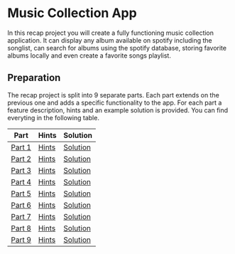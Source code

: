 # Music Collection App

In this recap project you will create a fully functioning music collection application. It can display any album available on spotify including the songlist, can search for albums using the spotify database, storing favorite albums locally and even create a favorite songs playlist.

## Preparation

The recap project is split into 9 separate parts. Each part extends on the previous one and adds a specific functionality to the app. For each part a feature description, hints and an example solution is provided. You can find everyting in the following table.

| Part                         | Hints                      | Solution                                                                               |
| ---------------------------- | -------------------------- | -------------------------------------------------------------------------------------- |
| [Part 1](./part-1/readme.md) | [Hints](./part-1/hints.md) | [Solution](https://github.com/neuefische/web-react-recap-project-solution/tree/part-1) |
| [Part 2](./part-2/readme.md) | [Hints](./part-2/hints.md) | [Solution](https://github.com/neuefische/web-react-recap-project-solution/tree/part-2) |
| [Part 3](./part-3/readme.md) | [Hints](./part-3/hints.md) | [Solution](https://github.com/neuefische/web-react-recap-project-solution/tree/part-3) |
| [Part 4](./part-4/readme.md) | [Hints](./part-4/hints.md) | [Solution](https://github.com/neuefische/web-react-recap-project-solution/tree/part-4) |
| [Part 5](./part-5/readme.md) | [Hints](./part-5/hints.md) | [Solution](https://github.com/neuefische/web-react-recap-project-solution/tree/part-5) |
| [Part 6](./part-6/readme.md) | [Hints](./part-6/hints.md) | [Solution](https://github.com/neuefische/web-react-recap-project-solution/tree/part-6) |
| [Part 7](./part-7/readme.md) | [Hints](./part-7/hints.md) | [Solution](https://github.com/neuefische/web-react-recap-project-solution/tree/part-7) |
| [Part 8](./part-8/readme.md) | [Hints](./part-8/hints.md) | [Solution](https://github.com/neuefische/web-react-recap-project-solution/tree/part-8) |
| [Part 9](./part-9/readme.md) | [Hints](./part-9/hints.md) | [Solution](https://github.com/neuefische/web-react-recap-project-solution/tree/part-9) |
